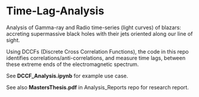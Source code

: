 # Time-Lag-Analysis
Analysis of Gamma-ray and Radio time-series (light curves) of blazars: accreting supermassive black holes with their jets oriented along our line of sight.

Using DCCFs (Discrete Cross Correlation Functions), the code in this repo identifies correlations/anti-correlations, and measure time lags, between these extreme ends of the electromagnetic spectrum.

See **DCCF_Analysis.ipynb** for example use case. 

See also **MastersThesis.pdf** in Analysis_Reports repo for research report.
